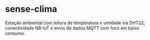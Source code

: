 # sense-clima
Estação ambiental com leitura de temperatura e umidade via DHT22, conectividade NB-IoT e envio de dados MQTT com foco em baixo consumo.
